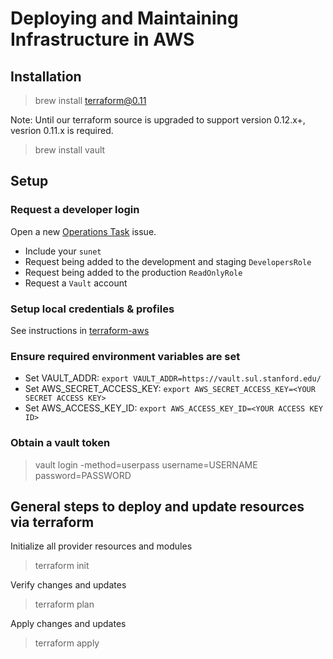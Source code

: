 # Deploying and Maintaining Infrastructure in AWS

## Installation

> brew install terraform@0.11

Note: Until our terraform source is upgraded to support version 0.12.x+, vesrion 0.11.x is required.

> brew install vault

## Setup

### Request a developer login

Open a new [Operations Task](https://github.com/sul-dlss/operations-tasks/issues/new) issue. 

- Include your `sunet`
- Request being added to the development and staging `DevelopersRole` 
- Request being added to the production `ReadOnlyRole`
- Request a `Vault` account

### Setup local credentials & profiles

See instructions in [terraform-aws](https://github.com/sul-dlss/terraform-aws/wiki/AWS-DLSS-Dev-Env-Setup)

### Ensure required environment variables are set

- Set VAULT_ADDR: `export VAULT_ADDR=https://vault.sul.stanford.edu/`
- Set AWS_SECRET_ACCESS_KEY: `export AWS_SECRET_ACCESS_KEY=<YOUR SECRET ACCESS KEY>` 
- Set AWS_ACCESS_KEY_ID: `export AWS_ACCESS_KEY_ID=<YOUR ACCESS KEY ID>`

### Obtain a vault token

> vault login -method=userpass username=USERNAME password=PASSWORD

## General steps to deploy and update resources via terraform

Initialize all provider resources and modules

> terraform init

Verify changes and updates

> terraform plan

Apply changes and updates

> terraform apply

